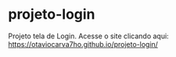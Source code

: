 # projeto-login
 Projeto tela de Login. Acesse o site clicando aqui:
 https://otaviocarva7ho.github.io/projeto-login/
